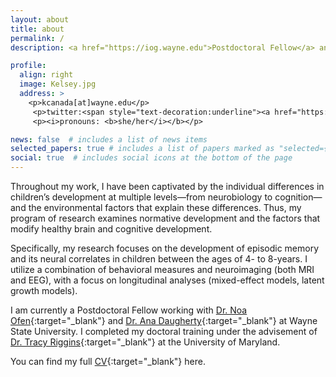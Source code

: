 ```yaml
---
layout: about
title: about
permalink: /
description: <a href="https://iog.wayne.edu">Postdoctoral Fellow</a> and lover of the brain and coffee.

profile:
  align: right
  image: Kelsey.jpg
  address: >
    <p>kcanada[at]wayne.edu</p>
     <p>twitter:<span style="text-decoration:underline"><a href="https://twitter.com/kelseylcanada" target="_blank" rel="noopener">@kelseylcanada</a></p>
     <p><i>pronouns: <b>she/her</i></b></p>

news: false  # includes a list of news items
selected_papers: true # includes a list of papers marked as "selected={true}"
social: true  # includes social icons at the bottom of the page
---
```


Throughout my work, I have been captivated by the individual differences in children’s development at multiple levels—from neurobiology to cognition—and the environmental factors that explain these differences. Thus, my program of research examines normative development and the factors that modify healthy brain and cognitive development. 

Specifically, my research focuses on the development of episodic memory and its neural correlates in children between the ages of 4- to 8-years. I utilize a combination of behavioral measures and neuroimaging (both MRI and EEG), with a focus on longitudinal analyses (mixed-effect models, latent growth models).

I am currently a Postdoctoral Fellow working with [Dr. Noa Ofen](http://ofenlab.wayne.edu){:target="\_blank"} and [Dr. Ana Daugherty](https://s.wayne.edu/healthyaging/){:target="\_blank"} at Wayne State University. I completed my doctoral training under the advisement of [Dr. Tracy Riggins](http://ncdl.umd.edu){:target="\_blank"} at the University of Maryland. 

You can find my full [CV](https://kcanada.github.io/assets/pdf/Canada_Kelsey_CV_21.pdf){:target="\_blank"} here.
